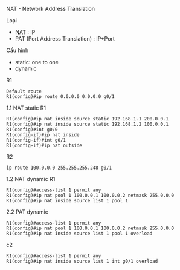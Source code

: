 NAT - Network Address Translation

Loại
- NAT : IP
- PAT (Port Address Translation) : IP+Port

Cấu hình
- static: one to one
- dynamic 


R1
```
Default route
R1(config)#ip route 0.0.0.0 0.0.0.0 g0/1
```


1.1 NAT static
R1
```
R1(config)#ip nat inside source static 192.168.1.1 200.0.0.1
R1(config)#ip nat inside source static 192.168.1.2 100.0.0.1
R1(config)#int g0/0
R1(config-if)#ip nat inside
R1(config-if)#int g0/1
R1(config-if)#ip nat outside
```
R2
```
ip route 100.0.0.0 255.255.255.248 g0/1
```

1.2 NAT dynamic
R1
```
R1(config)#access-list 1 permit any
R1(config)#ip nat pool 1 100.0.0.1 100.0.0.2 netmask 255.0.0.0
R1(config)#ip nat inside source list 1 pool 1
```

2.2 PAT dynamic
```
R1(config)#access-list 1 permit any
R1(config)#ip nat pool 1 100.0.0.1 100.0.0.2 netmask 255.0.0.0
R1(config)#ip nat inside source list 1 pool 1 overload
```
c2
```
R1(config)#access-list 1 permit any
R1(config)#ip nat inside source list 1 int g0/1 overload
```
